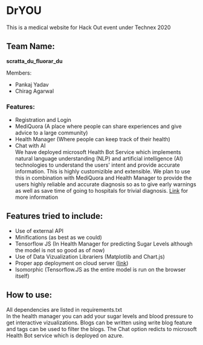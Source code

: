 # DrYOU
This is a medical website for Hack Out event under Technex 2020

## Team Name:
<b> scratta_du_fluorar_du</b>

Members:
- Pankaj Yadav
- Chirag Agarwal

### Features:
- Registration and Login
- MediQuora (A place where people can share experiences and give advice to a large community)
- Health Manager (Where people can keep track of their health)
- Chat with AI<br>
We have deployed microsoft Health Bot Service which implements natural language understanding (NLP) and artificial intelligence (AI) technologies to understand the users' intent and provide accurate information. This is highly customizible and extensible. We plan to use this in combination with MediQuora and Health Manager to provide the users highly reliable and accurate diagnosis so as to give early warnings as well as save time of going to hospitals for trivial diagnosis. [Link](https://docs.microsoft.com/en-us/healthbot/) for more information 

## Features tried to include:
- Use of external API
- Minifications (as best as we could)
- Tensorflow JS (In Health Manager for predicting Sugar Levels although the model is not so good as of now)
- Use of Data Vizualization Librariers (Matplotlib and Chart.js)
- Proper app deployment on cloud server ([link](http://dryou.herokuapp.com/))
- Isomorphic (Tensorflow.JS as the entire model is run on the browser itself) 

## How to use:
All dependencies are listed in requirements.txt<br>
In the health manager you can add your sugar levels and blood pressure to get interactive vizualizations. Blogs can be written using write blog feature and tags can be used to filter the blogs. The Chat option redicts to microsoft Health Bot service which is deployed on azure.

 

